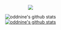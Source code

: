 <div align="center">

<a href="https://www.linkedin.com/in/%EC%A4%80%ED%98%81-%EC%9A%B0-93024b245/"><img src="https://img.shields.io/badge/LinkedIn-0A66C2?style=for-the-badge&logo=LinkedIn&logoColor=white"></a>

![oddnine's github stats](https://github-readme-stats.vercel.app/api?username=oddnine&show_icons=true)
<br/>
[![oddnine's github stats](https://github-readme-stats.vercel.app/api/top-langs/?username=oddnine&show_icons=true&hide_border=true&title_color=004386&icon_color=004386&layout=compact)](https://github.com/oddnine)


</div>


